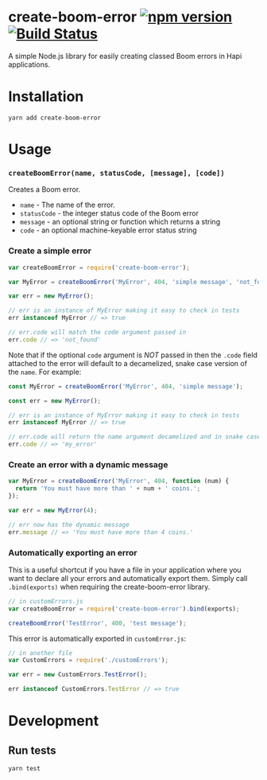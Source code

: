 # create-boom-error [![npm version](https://badge.fury.io/js/create-boom-error.svg)](http://badge.fury.io/js/create-boom-error) [![Build Status](https://travis-ci.org/lob/create-boom-error.svg)](https://travis-ci.org/lob/create-boom-error)

A simple Node.js library for easily creating classed Boom errors in Hapi applications.

# Installation

`yarn add create-boom-error`

# Usage

### `createBoomError(name, statusCode, [message], [code])`

Creates a Boom error.
- `name` - The name of the error.
- `statusCode` - the integer status code of the Boom error
- `message` - an optional string or function which returns a string
- `code` - an optional machine-keyable error status string

### Create a simple error

```js
var createBoomError = require('create-boom-error');

var MyError = createBoomError('MyError', 404, 'simple message', 'not_found');

var err = new MyError();

// err is an instance of MyError making it easy to check in tests
err instanceof MyError // => true

// err.code will match the code argument passed in
err.code // => 'not_found'
```

Note that if the optional `code` argument is *NOT* passed in then the `.code` field attached to the error will default to a decamelized, snake case version of the `name`. For example:

```js
const MyError = createBoomError('MyError', 404, 'simple message');

const err = new MyError();

// err is an instance of MyError making it easy to check in tests
err instanceof MyError // => true

// err.code will return the name argument decamelized and in snake case
err.code // => 'my_error'
```


### Create an error with a dynamic message

```js
var MyError = createBoomError('MyError', 404, function (num) {
  return 'You must have more than ' + num + ' coins.';
});

var err = new MyError(4);

// err now has the dynamic message
err.message // => 'You must have more than 4 coins.'
```

### Automatically exporting an error

This is a useful shortcut if you have a file in your application where you want to declare all your errors and automatically export them. Simply call `.bind(exports)` when requiring the create-boom-error library.

 ```js
 // in customErrors.js
 var createBoomError = require('create-boom-error').bind(exports);

 createBoomError('TestError', 400, 'test message');
 ```

 This error is automatically exported in `customError.js`:

 ```js
 // in another file
 var CustomErrors = require('./customErrors');

 var err = new CustomErrors.TestError();

 err instanceof CustomErrors.TestError // => true
 ```

# Development

## Run tests

`yarn test`
